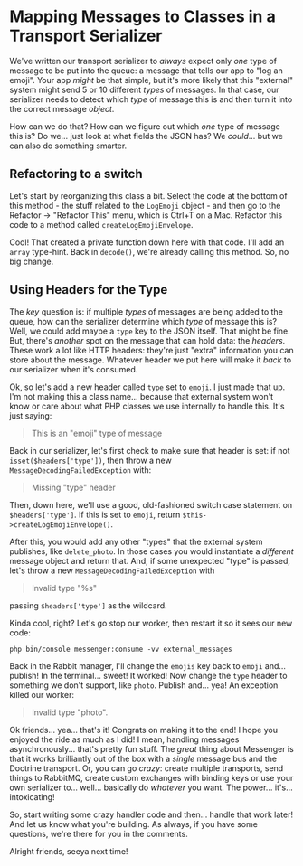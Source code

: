 # Mapping Messages to Classes in a Transport Serializer

We've written our transport serializer to *always* expect only *one* type of message
to be put into the queue: a message that tells our app to "log an emoji". Your
app *might* be that simple, but it's more likely that this "external" system might
send 5 or 10 different *types* of messages. In that case, our serializer needs to
detect which *type* of message this is and then turn it into the correct
message *object*.

How can we do that? How can we figure out which *one* type of message this is?
Do we... just look at what fields the JSON has? We *could*... but we can also
do something smarter.

## Refactoring to a switch

Let's start by reorganizing this class a bit. Select the code at the bottom of
this method - the stuff related to the `LogEmoji` object - and then go to the
Refactor -> "Refactor This" menu, which is Ctrl+T on a Mac. Refactor this code
to a method called `createLogEmojiEnvelope`.

Cool! That created a private function down here with that code. I'll add an
`array` type-hint. Back in `decode()`, we're already calling this method. So, no
big change.

## Using Headers for the Type

The *key* question is: if multiple *types* of messages are being added to the
queue, how can the serializer determine which *type* of message this is? Well,
we could add maybe a `type` key to the JSON itself. That might be fine. But, there's
*another* spot on the message that can hold data: the *headers*. These work a lot
like HTTP headers: they're just "extra" information you can store about the message.
Whatever header we put here will make it *back* to our serializer when it's consumed.

Ok, so let's add a new header called `type` set to `emoji`. I just made that up.
I'm not making this a class name... because that external system won't know or care
about what PHP classes we use internally to handle this. It's just saying:

> This is an "emoji" type of message

Back in our serializer, let's first check to make sure that header is set: if
not `isset($headers['type'])`, then throw a new `MessageDecodingFailedException`
with:

> Missing "type" header

Then, down here, we'll use a good, old-fashioned switch case statement on
`$headers['type']`. If this is set to `emoji`, return
`$this->createLogEmojiEnvelope()`.

After this, you would add any other "types" that the external system publishes,
like `delete_photo`. In those cases you would instantiate a *different* message
object and return that. And, if some unexpected "type" is passed, let's throw a
new `MessageDecodingFailedException` with

> Invalid type "%s"

passing `$headers['type']` as the wildcard.

Kinda cool, right? Let's go stop our worker, then restart it so it sees our new code:

```terminal-silent
php bin/console messenger:consume -vv external_messages
```

Back in the Rabbit manager, I'll change the `emojis` key back to `emoji` and...
publish! In the terminal... sweet! It worked! Now change the `type` header
to something we don't support, like `photo`. Publish and... yea! An exception
killed our worker:

> Invalid type "photo".

Ok friends... yea... that's it! Congrats on making it to the end! I hope
you enjoyed the ride as much as I did! I mean, handling messages asynchronously...
that's pretty fun stuff. The *great* thing about Messenger is that it works brilliantly
out of the box with a *single* message bus and the Doctrine transport. Or, you
can go *crazy*: create multiple transports, send things to RabbitMQ, create custom
exchanges with binding keys or use your own serializer to... well... basically
do *whatever* you want. The power... it's... intoxicating!

So, start writing some crazy handler code and then... handle that work later! And
let us know what you're building. As always, if you have some questions, we're there
for you in the comments.

Alright friends, seeya next time!
